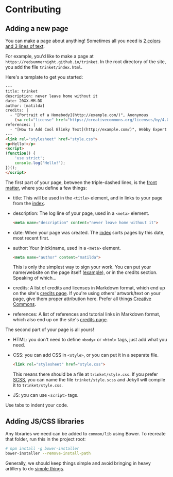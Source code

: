 # Contributing

## Adding a new page

You can make a page about anything!
Sometimes all you need is [2 colors and 3 lines of text](https://redsummernight.github.io/color/mixology/).

For example, you'd like to make a page at `https://redsummernight.github.io/trinket`.
In the root directory of the site, you add the file `trinket/index.html`.

Here's a template to get you started:

```html
---
title: trinket
description: never leave home without it
date: 20XX-MM-DD
author: [matilda]
credits: |
  - "[Portrait of a Homebody](http://example.com/)", Anonymous
    (<a rel="license" href="https://creativecommons.org/licenses/by/4.0/">CC BY 4.0</a>)
references: |
  - "[How to Add Cool Blinky Text](http://example.com/)", Webby Expert
---
<link rel="stylesheet" href="style.css">
<p>Hello!</p>
<script>
(function() {
	'use strict';
	console.log('Hello!');
})();
</script>
```

The first part of your page, between the triple-dashed lines,
is the [front matter](https://jekyllrb.com/docs/frontmatter/), where you define a few things:

- title: This will be used in the `<title>` element, and in links to your page
  from the [index](https://redsummernight.github.io/).

- description: The log line of your page, used in a `<meta>` element.

  ```html
  <meta name="description" content="never leave home without it">
  ```

- date: When your page was created. The [index](https://redsummernight.github.io/) sorts pages
  by this date, most recent first.

- author: Your (nick)name, used in a `<meta>` element.

  ```html
  <meta name="author" content="matilda">
  ```

  This is only the simplest way to sign your work. You can put your name/website
  on the page itself ([example](https://redsummernight.github.io/persona/mindful/)),
  or in the credits section. Speaking of which...

- credits: A list of credits and licenses in Markdown format, which end up on the site's
  [credits page](https://redsummernight.github.io/credits/).
  If you're using others' artwork/text on your page, give them proper attribution here.
  Prefer all things [Creative Commons](https://search.creativecommons.org/).

- references: A list of references and tutorial links in Markdown format, which also end up
  on the site's [credits page](https://redsummernight.github.io/credits/).

The second part of your page is all yours!

- HTML: you don't need to define `<body>` or `<html>` tags, just add what you need.

- CSS: you can add CSS in `<style>`, or you can put it in a separate file.

  ```html
  <link rel="stylesheet" href="style.css">
  ```
  This means there should be a file at `trinket/style.css`.
  If you prefer [SCSS](https://jekyllrb.com/docs/assets/), you can name the file
  `trinket/style.scss` and Jekyll will compile it to `trinket/style.css`.

- JS: you can use `<script>` tags.

Use tabs to indent your code.

## Adding JS/CSS libraries

Any libraries we need can be added to `common/lib` using Bower.
To recreate that folder, run this in the project root:

```sh
# npm install -g bower-installer
bower-installer --remove-install-path
```

Generally, we should keep things simple and avoid bringing in heavy artillery
to do [simple things](http://youmightnotneedjquery.com/).
